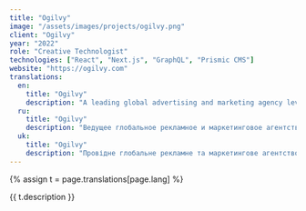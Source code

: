 ```yaml
---
title: "Ogilvy"
image: "/assets/images/projects/ogilvy.png"
client: "Ogilvy"
year: "2022"
role: "Creative Technologist"
technologies: ["React", "Next.js", "GraphQL", "Prismic CMS"]
website: "https://ogilvy.com"
translations:
  en:
    title: "Ogilvy"
    description: "A leading global advertising and marketing agency leveraging technology to create impactful digital campaigns."
  ru:
    title: "Ogilvy"
    description: "Ведущее глобальное рекламное и маркетинговое агентство, использующее технологии для создания эффективных цифровых кампаний."
  uk:
    title: "Ogilvy"
    description: "Провідне глобальне рекламне та маркетингове агентство, що використовує технології для створення ефективних цифрових кампаній."
---
```


{% assign t = page.translations[page.lang] %}

{{ t.description }} 